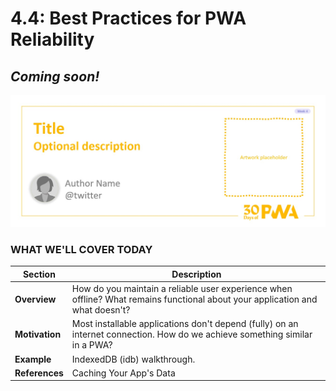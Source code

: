 # 4.4: Best Practices for PWA Reliability

## *Coming soon!*

![Placeholder Banner Only. Replace when final assets ready.](_media/week4-placeholder.jpg)

### WHAT WE'LL COVER TODAY

| Section | Description |
| ------- | ----------- |
| **Overview** | How do you maintain a reliable user experience when offline? What remains functional about your application and what doesn't? |
| **Motivation** | Most installable applications don't depend (fully) on an internet connection. How do we achieve something similar in a PWA?|
| **Example** | IndexedDB (idb) walkthrough. |
| **References** | Caching Your App's Data |
